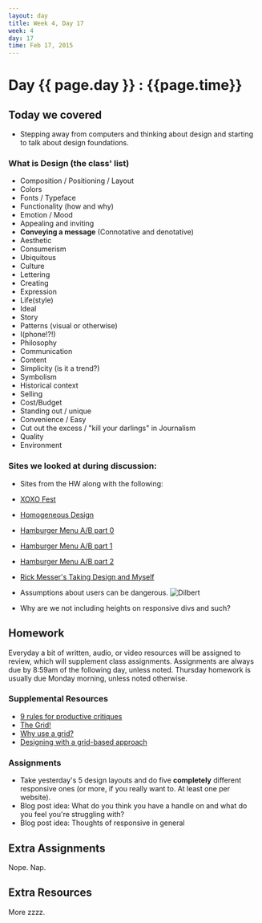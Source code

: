 ```yaml
---
layout: day
title: Week 4, Day 17
week: 4
day: 17
time: Feb 17, 2015
---
```


# Day {{ page.day }} : {{page.time}}


## Today we covered
* Stepping away from computers and thinking about design and starting to talk about design foundations.

### What is Design (the class' list)
* Composition / Positioning / Layout
* Colors
* Fonts / Typeface
* Functionality (how and why)
* Emotion / Mood
* Appealing and inviting
* **Conveying a message** (Connotative and denotative)
* Aesthetic
* Consumerism
* Ubiquitous
* Culture
* Lettering
* Creating
* Expression
* Life(style)
* Ideal
* Story
* Patterns (visual or otherwise)
* I(phone!?!)
* Philosophy
* Communication
* Content
* Simplicity (is it a trend?)
* Symbolism
* Historical context
* Selling
* Cost/Budget
* Standing out / unique
* Convenience / Easy
* Cut out the excess / "kill your darlings" in Journalism
* Quality
* Environment


### Sites we looked at during discussion:
* Sites from the HW along with the following:
* [XOXO Fest](http://2014.xoxofest.com/)
* [Homogeneous Design](http://practicaltypography.com/billionaires-typewriter.html)
* [Hamburger Menu A/B part 0](http://exisweb.net/mobile-menu-icons)
* [Hamburger Menu A/B part 1](http://exisweb.net/mobile-menu-abtest)
* [Hamburger Menu A/B part 2](http://exisweb.net/menu-eats-hamburger)
* [Rick Messer's Taking Design and Myself ](https://medium.com/from-the-desks-at-funsize/ive-been-taking-myself-and-my-design-career-too-seriously-58ad69b26173)
* Assumptions about users can be dangerous.
![Dilbert](http://38.media.tumblr.com/7efbda9875965574c4fdaef02a57ff33/tumblr_n9uc999x7k1qzcawgo1_1280.gif)

* Why are we not including heights on responsive divs and such?


## Homework
Everyday a bit of written, audio, or video resources will be assigned to review, which will supplement class assignments. Assignments are always due by 8:59am of the following day, unless noted. Thursday homework is usually due Monday morning, unless noted otherwise.

### Supplemental Resources
* [9 rules for productive critiques](http://www.fastcodesign.com/3019674/9-rules-for-running-a-productive-design-critique)
* [The Grid!](http://www.thinkingwithtype.com/contents/grid/)
* [Why use a grid?](http://www.vanseodesign.com/web-design/why-grids/)
* [Designing with a grid-based approach](http://www.smashingmagazine.com/2007/04/14/designing-with-grid-based-approach/)


### Assignments
* Take yesterday's 5 design layouts and do five **completely** different responsive ones (or more, if you really want to. At least one per website).
* Blog post idea: What do you think you have a handle on and what do you feel you're struggling with?
* Blog post idea: Thoughts of responsive in general

## Extra Assignments
Nope. Nap.

## Extra Resources
More zzzz.